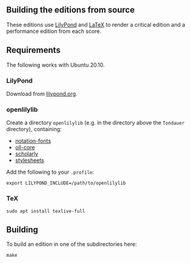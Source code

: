 ## Building the editions from source

These editions use [LilyPond](https://lilypond.org) and
[LaTeX](https://www.latex-project.org/) to render a critical edition
and a performance edition from each score.

## Requirements

The following works with Ubuntu 20.10.

### LilyPond

Download from [lilypond.org](https://lilypond.org/).

### openlilylib

Create a directory `openlilylib` (e.g. in the directory above the `Tondauer`
directory), containing:

- [notation-fonts](https://github.com/openlilylib/notation-fonts)
- [oll-core](https://github.com/openopenlilylib/lilylib/oll-core)
- [scholarly](https://github.com/openlilylib/scholarly)
- [stylesheets](https://github.com/openlilylib/stylesheets)

Add the following to your `.profile`:

```
export LILYPOND_INCLUDE=/path/to/openlilylib
```

### TeX

```
sudo apt install texlive-full
```

## Building

To build an edition in one of the subdirectories here:

```
make
```
